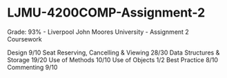 # LJMU-4200COMP-Assignment-2
Grade: 93% - Liverpool John Moores University - Assignment 2 Coursework

Design 9/10
Seat Reserving, Cancelling & Viewing 28/30
Data Structures & Storage 19/20
Use of Methods 10/10
Use of Objects 1/2
Best Practice 8/10
Commenting 9/10
